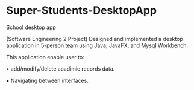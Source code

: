 # Super-Students-DesktopApp
 School desktop app

(Software Engineering 2 Project) Designed and implemented a desktop application in 5-person team using Java, JavaFX, and Mysql Workbench.

This application enable user to:

• add/modify/delete acadimic records data.

• Navigating between interfaces.
